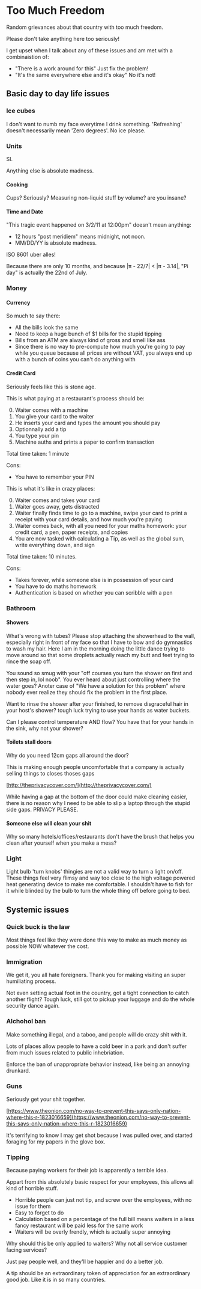 # Too Much Freedom

Random grievances about that country with too much freedom.

Please don't take anything here too seriously!

I get upset when I talk about any of these issues and am met with a combinaistion of:

 * "There is a work around for this" Just fix the problem!
 * "It's the same everywhere else and it's okay"  No it's not!


## Basic day to day life issues

### Ice cubes

I don't want to numb my face everytime I drink something. 'Refreshing' doesn't necessarily mean 'Zero degrees'.
No ice please.

### Units

SI.

Anything else is absolute madness.

#### Cooking

Cups? Seriously? Measuring non-liquid stuff by volume? are you insane?


#### Time and Date

"This tragic event happened on 3/2/11 at 12:00pm" doesn't mean anything:

  * 12 hours "post meridiem" means midnight, not noon.
  * MM/DD/YY is absolute madness. 

ISO 8601 uber alles!

Because there are only 10 months, and because |π - 22/7| < |π - 3.14|, "Pi day" is actually the 22nd of July.

### Money

#### Currency

So much to say there:

  * All the bills look the same
  * Need to keep a huge bunch of $1 bills for the stupid tipping
  * Bills from an ATM are always kind of gross and smell like ass
  * Since there is no way to pre-compute how much you're going to pay while you queue because all prices are without VAT, you always end up with a bunch of coins you can't do anything with

#### Credit Card

Seriously feels like this is stone age.

This is what paying at a restaurant's process should be:

  0) Waiter comes with a machine
  0) You give your card to the waiter
  0) He inserts your card and types the amount you should pay
  0) Optionnally add a tip
  0) You type your pin
  0) Machine auths and prints a paper to confirm transaction

Total time taken: 1 minute

Cons: 

  * You have to remember your PIN

This is what it's like in crazy places:

  0) Waiter comes and takes your card
  0) Waiter goes away, gets distracted
  0) Waiter finally finds time to go to a machine, swipe your card to print a receipt with your card details, and how much you're paying
  0) Waiter comes back, with all you need for your maths homework: your credit card, a pen, paper receipts, and copies
  0) You are now tasked with calculating a Tip, as well as the global sum, write everything down, and sign

Total time taken: 10 minutes.

Cons:

  * Takes forever, while someone else is in possession of your card
  * You have to do maths homework
  * Authentication is based on whether you can scribble with a pen

### Bathroom

#### Showers

What's wrong with tubes? Please stop attaching the showerhead to the wall, especially right in front of my face so that I have to bow and do gymnastics to wash my hair. Here I am in the morning doing the little dance trying to move around so that some droplets actually reach my butt and feet trying to rince the soap off.

You sound so smug with your "off courses you turn the shower on first and then step in, lol noob". You ever heard about just controlling where the water goes? Anoter case of "We have a solution for this problem" where nobody ever realize they should fix the problem in the first place.

Want to rinse the shower after your finished, to remove disgraceful hair in your host's shower? tough luck trying to use your hands as water buckets.

Can I please control temperature AND flow? You have that for your hands in the sink, why not your shower?

#### Toilets stall doors

Why do you need 12cm gaps all around the door?

This is making enough people uncomfortable that a company is actually selling things to closes thoses gaps 

[http://theprivacycover.com/](http://theprivacycover.com/)

While having a gap at the bottom of the door could make cleaning easier, there is no reason why I need to be able to slip a laptop through the stupid side gaps. PRIVACY PLEASE.

#### Someone else will clean your shit

Why so many hotels/offices/restaurants don't have the brush that helps you clean after yourself when you make a mess?


### Light

Light bulb 'turn knobs' thingies are not a valid way to turn a light on/off. These things feel very flimsy and way too close to the high voltage powered heat generating device to make me comfortable.
I shouldn't have to fish for it while blinded by the bulb to turn the whole thing off before going to bed.

## Systemic issues

### Quick buck is the law

Most things feel like they were done this way to make as much money as possible  NOW whatever the cost.


### Immigration

We get it, you all hate foreigners. Thank you for making visiting an super humiliating process.

Not even setting actual foot in the country, got a tight connection to catch another flight? Tough luck, still got to pickup your luggage and do the whole security dance again.

### Alchohol ban

Make something illegal, and a taboo, and people will do crazy shit with it.

Lots of places allow people to have a cold beer in a park and don't suffer from much issues related to public inhebriation.

Enforce the ban of unappropriate behavior instead, like being an annoying drunkard.

### Guns

Seriously get your shit together.

[https://www.theonion.com/no-way-to-prevent-this-says-only-nation-where-this-r-1823016659](https://www.theonion.com/no-way-to-prevent-this-says-only-nation-where-this-r-1823016659)

It's terrifying to know I may get shot because I was pulled over, and started foraging for my papers in the glove box.

### Tipping

Because paying workers for their job is apparently a terrible idea.

Appart from this absolutely basic respect for your employees, this allows all kind of horrible stuff.

  * Horrible people can just not tip, and screw over the employees, with no issue for them
  * Easy to forget to do
  * Calculation based on a percentage of the full bill means waiters in a less fancy restaurant will be paid less for the same work
  * Waiters will be overly frendly, which is actually super annoying

Why should this be only applied to waiters? Why not all service customer facing services?

Just pay people well, and they'll be happier and do a better job.

A tip should be an extraordinary token of appreciation for an extraordinary good job. Like it is in so many countries.
